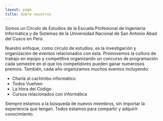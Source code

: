 ```yaml
---
layout: page
title: Sobre nosotros
---
```


Somos un Círculo de Estudios de la Escuela Profesional de Ingeniería Informática y de Sistemas de la Universidad Nacional de San Antonio Abad del Cusco en Perú.

Nuestro enfoque, como círculo de estudios, es la investigación y organización de eventos relacionados con esta. Promovemos la cultura de trabajo en equipo y competitiva organizando un concurso de programación cada semestre en el que los competidores pueden ganar numerosos premios. También, cada año organizamos muchos eventos incluyendo:

* Charla al cachimbo informático
* Todos Vuelven
* La Hora del Código
* Cursos relacionados con informática

Siempre estamos a la búsqueda de nuevos miembros, sin importar la experiencia que tengan. Todos estamos para compartir y adquirir conocimiento.